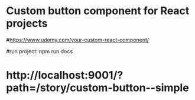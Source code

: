 # Custom button component for React projects

#https://www.udemy.com/your-custom-react-component/

#run project: npm run docs
# http://localhost:9001/?path=/story/custom-button--simple